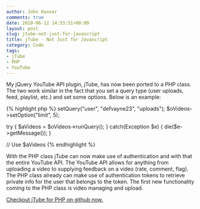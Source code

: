 ```yaml
---
author: John Hoover
comments: true
date: 2010-06-12 14:53:51+00:00
layout: post
slug: jtube-not-just-for-javascript
title: jTube - Not Just for Javascript
category: Code
tags:
- jTube
- PHP
- YouTube
---
```


My jQuery YouTube API plugin, jTube, has now been ported to a PHP class. The two work similar in the fact that you set a query type (user uploads, feed, playlist, etc.) and set some options. Below is an example:

{% highlight php %}
setQuery("user", "defvayne23", "uploads");
$oVideos->setOption("limit", 5);

try {
	$aVideos = $oVideos->runQuery();
} catch(Exception $e) {
	die($e->getMessage());
}

// Use $aVideos
{% endhighlight %}

With the PHP class jTube can now make use of authentication and with that the entire YouTube API. The YouTube API allows for anything from uploading a video to supplying feedback on a video (rate, comment, flag). The PHP class already can make use of authentication tokens to retrieve private info for the user that belongs to the token. The first new functionality coming to the PHP class is video managing and upload.

[Checkout jTube for PHP on github now.](http://github.com/monkeecreate/jtube-php)

